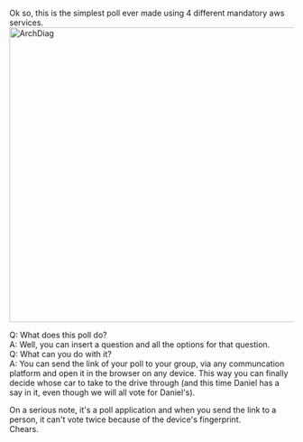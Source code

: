 Ok so, this is the simplest poll ever made using 4 different mandatory aws services.\
<img width="1069" height="523" alt="ArchDiag" src="https://github.com/user-attachments/assets/9142c7cd-9306-4f1a-89dc-12155e513169" />

Q: What does this poll do? \
A: Well, you can insert a question and all the options for that question.\
Q: What can you do with it?\
A: You can send the link of your poll to your group, via any communcation platform and open it in the browser on any device. This way you can finally decide whose car to take to the drive through (and this time Daniel has a say in it, even though we will all vote for Daniel's).

On a serious note, it's a poll application and when you send the link to a person, it can't vote twice because of the device's fingerprint.\
Chears.
